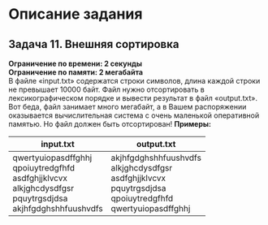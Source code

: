 # Описание задания
## Задача 11. Внешняя сортировка <br>
**Ограничение по времени: 2 секунды**<br>
**Ограничение по памяти: 2 мегабайта**<br>
В файле «input.txt» содержатся строки символов, длина каждой строки не превышает 10000 байт. Файл нужно отсортировать в лексикографическом порядке и вывести результат в файл «output.txt». Вот беда, файл занимает много мегабайт, а в Вашем распоряжении оказывается вычислительная система с очень маленькой оперативной памятью. Но файл должен быть отсортирован!
**Примеры:**<br>

| input.txt | output.txt |
| --------- | ---------- |
| qwertyuiopasdffghhj<br>qpoiuytredgfhfd<br>asdfghjjklvcvx<br>alkjghcdysdfgsr<br>pquytrgsdjdsa<br>akjhfgdghshhfuushvdfs | akjhfgdghshhfuushvdfs<br>alkjghcdysdfgsr<br>asdfghjjklvcvx<br>pquytrgsdjdsa<br>qpoiuytredgfhfd<br>qwertyuiopasdffghhj
